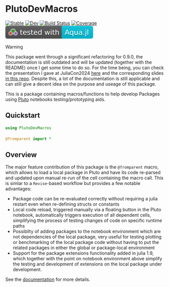 # PlutoDevMacros

[![Stable](https://img.shields.io/badge/docs-stable-blue.svg)](https://disberd.github.io/PlutoDevMacros.jl/)
[![Dev](https://img.shields.io/badge/docs-dev-blue.svg)](https://disberd.github.io/PlutoDevMacros.jl/dev)
[![Build Status](https://github.com/disberd/PlutoDevMacros.jl/actions/workflows/CI.yml/badge.svg?branch=master)](https://github.com/disberd/PlutoDevMacros.jl/actions/workflows/CI.yml?query=branch%3Amaster)
[![Coverage](https://codecov.io/gh/disberd/PlutoDevMacros.jl/branch/master/graph/badge.svg)](https://codecov.io/gh/disberd/PlutoDevMacros.jl)
[![Aqua QA](https://raw.githubusercontent.com/JuliaTesting/Aqua.jl/master/badge.svg)](https://github.com/JuliaTesting/Aqua.jl)

> [!WARNING]
> This package went through a significant refactoring for 0.9.0, the documentation is still outdated and will be updated (together with the README) once I get some time to do so. For the time being, you can check the presentation I gave at JuliaCon2024 [here](https://www.youtube.com/watch?v=eHRURW6Wfpc) and the corresponding slides [in this repo](https://github.com/disberd/JuliaCon2024). Despite this, a lot of the documentation is still applicable and can still give a decent idea on the purpose and useage of this package.

This is a package containing macros/functions to help develop Packages using [Pluto](https://github.com/fonsp/Pluto.jl) notebooks testing/prototyping aids.

## Quickstart

```julia
using PlutoDevMacros

@fromparent import *
```

## Overview

The major feature contribution of this package is the `@fromparent` macro, which allows to load a local package in Pluto and have its code re-parsed and updated upon manual re-run of the cell containing the macro call.
This is simlar to a `Revise`-based workflow but provides a few notable advantages:
- Package code can be re-evaluated correctly without requiring a julia restart even when re-defining structs or constants
- Local code reload, triggered manually via a floating button in the Pluto notebook, automatically triggers execution of all dependent cells, simplifying the process of testing changes of code on specific runtime paths
- Possibilty of adding packages to the notebook environment which are not dependencies of the local package, very useful for testing plotting or benchmarking of the local package code without having to put the related packages in either the global or package-local environment
- Support for the package extensions functionality added in julia 1.9, which together with the point on notebook environment above simplify the testing and development of extensions on the local package under development.

See the [documentation](https://disberd.github.io/PlutoDevMacros.jl/) for more details.
